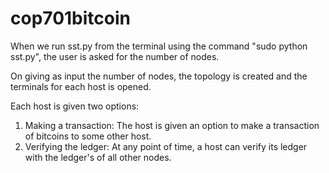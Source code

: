 # cop701bitcoin

When we run sst.py from the terminal using the command "sudo python sst.py", the user is asked for the number of nodes. 

On giving as input the number of nodes, the topology is created and the terminals for each host is opened.

Each host is given two options:
1. Making a transaction: The host is given an option to make a transaction of bitcoins to some other host.
2. Verifying the ledger: At any point of time, a host can verify its ledger with the ledger's of all other nodes.
